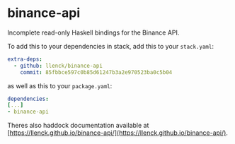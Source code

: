 # binance-api

Incomplete read-only Haskell bindings for the Binance API.

To add this to your dependencies in stack, add this to your `stack.yaml`:
```yaml
extra-deps:
  - github: llenck/binance-api
    commit: 85fbbce597c0b85d61247b3a2e970523ba0c5b04
```
as well as this to your `package.yaml`:
```yaml
dependencies:
[...]
- binance-api
```

Theres also haddock documentation available at [https://llenck.github.io/binance-api/](https://llenck.github.io/binance-api/).
